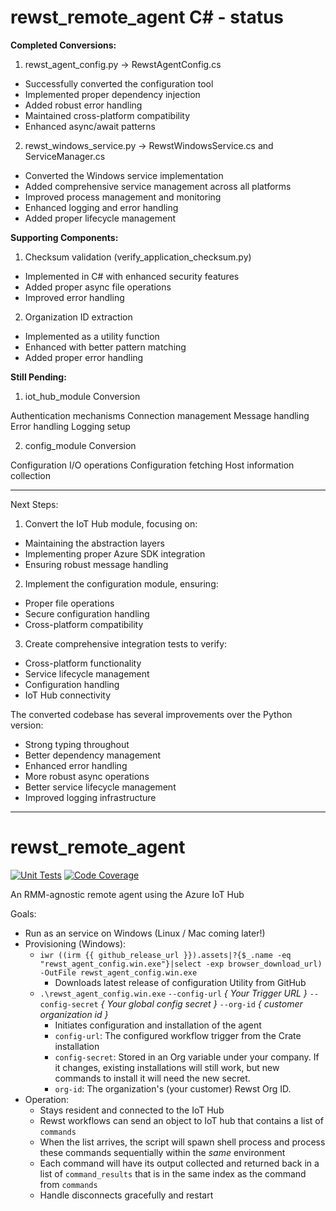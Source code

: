# rewst_remote_agent C# - status

**Completed Conversions:**

1. rewst_agent_config.py → RewstAgentConfig.cs


- Successfully converted the configuration tool
- Implemented proper dependency injection
- Added robust error handling
- Maintained cross-platform compatibility
- Enhanced async/await patterns


2. rewst_windows_service.py → RewstWindowsService.cs and ServiceManager.cs


- Converted the Windows service implementation
- Added comprehensive service management across all platforms
- Improved process management and monitoring
- Enhanced logging and error handling
- Added proper lifecycle management

**Supporting Components:**

1. Checksum validation (verify_application_checksum.py)


- Implemented in C# with enhanced security features
- Added proper async file operations
- Improved error handling


2. Organization ID extraction


- Implemented as a utility function
- Enhanced with better pattern matching
- Added proper error handling

**Still Pending:**

1. iot_hub_module Conversion


Authentication mechanisms
Connection management
Message handling
Error handling
Logging setup


2. config_module Conversion


Configuration I/O operations
Configuration fetching
Host information collection

---

Next Steps:

1. Convert the IoT Hub module, focusing on:

- Maintaining the abstraction layers
- Implementing proper Azure SDK integration
- Ensuring robust message handling


2. Implement the configuration module, ensuring:

- Proper file operations
- Secure configuration handling
- Cross-platform compatibility


3. Create comprehensive integration tests to verify:

- Cross-platform functionality
- Service lifecycle management
- Configuration handling
- IoT Hub connectivity

The converted codebase has several improvements over the Python version:

- Strong typing throughout
- Better dependency management
- Enhanced error handling
- More robust async operations
- Better service lifecycle management
- Improved logging infrastructure

---

# rewst_remote_agent

[![Unit Tests](https://github.com/RewstApp/rewst_remote_agent/actions/workflows/unit-tests.yml/badge.svg)](https://github.com/RewstApp/rewst_remote_agent/actions/workflows/unit-tests.yml) [![Code Coverage](https://github.com/RewstApp/rewst_remote_agent/actions/workflows/coverage.yml/badge.svg)](https://github.com/RewstApp/rewst_remote_agent/actions/workflows/coverage.yml)

An RMM-agnostic remote agent using the Azure IoT Hub

Goals:
* Run as an service on Windows (Linux / Mac coming later!)
* Provisioning (Windows):
  * `iwr ((irm {{ github_release_url }}).assets|?{$_.name -eq "rewst_agent_config.win.exe"}|select -exp browser_download_url) -OutFile rewst_agent_config.win.exe`
    * Downloads latest release of configuration Utility from GitHub
  * `.\rewst_agent_config.win.exe` `--config-url` _{ Your Trigger URL }_  `--config-secret` _{ Your global config secret }_ `--org-id` _{ customer organization id }_
    * Initiates configuration and installation of the agent
    * `config-url`: The configured workflow trigger from the Crate installation
    * `config-secret`: Stored in an Org variable under your company. If it changes, existing installations will still work, but new commands to install it will need the new secret.
    * `org-id`: The organization's (your customer) Rewst Org ID.
* Operation:
    * Stays resident and connected to the IoT Hub
    * Rewst workflows can send an object to IoT hub that contains a list of `commands`
    * When the list arrives, the script will spawn shell process and process these commands sequentially within the _same_ environment
    * Each command will have its output collected and returned back in a list of `command_results` that is in the same index as the command from `commands`
    * Handle disconnects gracefully and restart


